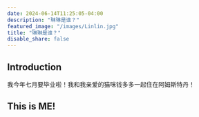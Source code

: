 ```yaml
---
date: 2024-06-14T11:25:05-04:00
description: "琳琳是谁？"
featured_image: "/images/Linlin.jpg"
title: "琳琳是谁？"
disable_share: false
---
```

## Introduction

我今年七月要毕业啦！我和我亲爱的猫咪钱多多一起住在阿姆斯特丹！

## This is ME!

